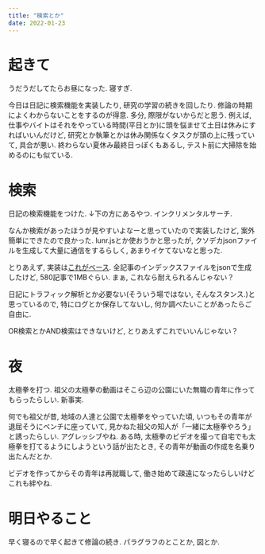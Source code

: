 ```yaml
---
title: "検索とか"
date: 2022-01-23
---
```


# 起きて
うだうだしてたらお昼になった. 寝すぎ.

今日は日記に検索機能を実装したり, 研究の学習の続きを回したり. 修論の時期によくわからないことをするのが得意. 多分, 際限がないからだと思う. 例えば, 仕事やバイトはそれをやっている時間(平日とか)に頭を悩ませて土日は休みにすればいいんだけど, 研究とか執筆とかは休み関係なくタスクが頭の上に残っていて, 具合が悪い. 終わらない夏休み最終日っぽくもあるし, テスト前に大掃除を始めるのにも似ている.

# 検索
日記の検索機能をつけた. ↓下の方にあるやつ. インクリメンタルサーチ.

なんか検索があったほうが見やすいよなーと思っていたので実装したけど, 案外簡単にできたので良かった. lunr.jsとか使おうかと思ったが, クソデカjsonファイルを生成して大量に通信をするらしく, あまりイケてないなと思った.

とりあえず, 実装は[これがベース](https://maku77.github.io/hugo/advanced/full-text-search.html). 全記事のインデックスファイルをjsonで生成したけど, 580記事で1MBぐらい. まぁ, これなら耐えられるんじゃない？

日記にトラフィック解析とか必要ない(そういう場ではない, そんなスタンス.)と思っているので, 特にログとか保存してないし, 何か調べたいことがあったらご自由に.

OR検索とかAND検索はできないけど, とりあえずこれでいいんじゃない？

# 夜
太極拳を打つ. 祖父の太極拳の動画はそこら辺の公園にいた無職の青年に作ってもらったらしい. 新事実.

何でも祖父が昔, 地域の人達と公園で太極拳をやっていた頃, いつもその青年が退屈そうにベンチに座っていて, 見かねた祖父の知人が「一緒に太極拳やろう」と誘ったらしい. アグレッシブやね.
ある時, 太極拳のビデオを撮って自宅でも太極拳を打てるようにしようという話が出たとき, その青年が動画の作成を名乗り出たんだとか.

ビデオを作ってからその青年は再就職して, 働き始めて疎遠になったらしいけどこれも絆やね.

# 明日やること
早く寝るので早く起きて修論の続き. パラグラフのとことか, 図とか.